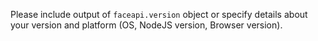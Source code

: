Please include output of `faceapi.version` object or specify details about your version and platform (OS, NodeJS version, Browser version).  
